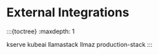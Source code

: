 # External Integrations

:::{toctree}
:maxdepth: 1

kserve
kubeai
llamastack
llmaz
production-stack
:::
